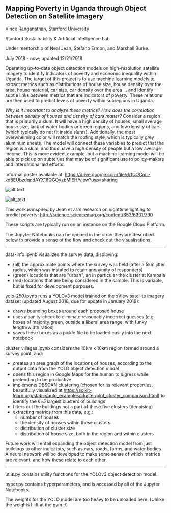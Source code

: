 ## Mapping Poverty in Uganda through Object Detection on Satellite Imagery

Vince Ranganathan, Stanford University

Stanford Sustainability & Artificial Intelligence Lab

Under mentorship of Neal Jean, Stefano Ermon, and Marshall Burke.

July 2018 - now; updated 12/21/2018


Operating up-to-date object detection models on high-resolution satellite imagery to identify indicators of poverty and economic inequality within Uganda. The target of this project is to use machine learning models to extract metrics such as distributions of house size, house density over the area, house material, car size, car density over the area ... and identify subtle links between metrics that are indicators of poverty. These relations are then used to predict levels of poverty within subregions in Uganda.

_Why is it important to analyze these metrics? How does the correlation between density of houses and density of cars matter?_ Consider a region that is primarily a slum. It will have a high density of houses, small average house size, lack of water bodies or green regions, and low density of cars (which typically do not fit inside slums). Additionally, the most overwhelming color will match the roofing style, which is typically grey aluminum sheets. The model will connect these variables to predict that the region is a slum, and thus have a high density of people but a low average income. This is more evident example, but a machine learning model will be able to pick up on subtelties that may be of significant use to policy-makers and international aid efforts.

Informal poster available at: https://drive.google.com/file/d/1UOCmL-kd8EUbzdqqdAYX16QGOyzbMIEH/view?usp=sharing

![alt text](https://github.com/vinceranga/uganda-poverty-project/blob/master/poster/uganda-survey.png "Uganda Map")

![alt_text](https://github.com/vinceranga/uganda-poverty-project/blob/master/test-out/dg_lsms_uganda_1000x1000_21430002_479_tops5x5-1.jpeg "Object detection")

This work is inspired by Jean et al.'s research on nighttime lighting to predict poverty: http://science.sciencemag.org/content/353/6301/790

These scripts are typically run on an instance on the Google Cloud Platform.

The Jupyter Notebooks can be opened in the order they are described below to provide a sense of the flow and check out the visualisations.

-----------------------------------------------------------------------------------------------------------------------

data-info.ipynb visualizes the survey data, displaying:
- (all) the approximate points where the survey was held (after a 5km jitter radius, which was instated to retain anonymity of responders)
- (green) locations that are "urban", an in particular the cluster at Kampala
- (red) locations that are being considered in the sample. This is variable, but is fixed for development purposes.

yolo-250.ipynb runs a YOLOv3 model trained on the xView satellite imagery dataset (updated August 2018, due for update in January 2019):
- draws bounding boxes around each proposed house
- uses a sanity-check to eliminate reasonably incorrect guesses (e.g. boxes of majority green, outside a liberal area range, with funky length/width ratios)
- saves these boxes as a pickle file to be loaded easily into the next notebook

cluster_villages.ipynb considers the 10km x 10km region formed around a survey point, and:
- creates an area graph of the locations of houses, according to the output data from the YOLO object detection model
- opens this region in Google Maps for the human to digress while pretending to be productive
- implements DBSCAN clustering (chosen for its relevant properties, beautifully visualized at https://scikit-learn.org/stable/auto_examples/cluster/plot_cluster_comparison.html) to identify the _k=5_ largest clusters of buildings
- filters out the buildings not a part of these five clusters (denoising)
- extracting metrics from this data, e.g.:
  - number of houses
  - the density of houses within these clusters
  - distribution of cluster size
  - distribution of house size, both in the region and within clusters

Future work will entail expanding the object detection model from just buildings to other indicators, such as cars, roads, farms, and water bodies. A neural network will be developed to make some sense of which metrics are relevant, and how these relate to each other.

-----------------------------------------------------------------------------------------------------------------------

utils.py contains utility functions for the YOLOv3 object detection model.

hyper.py contains hyperparameters, and is accessed by all of the Jupyter Notebooks.

The weights for the YOLO model are too heavy to be uploaded here. (Unlike the weights I lift at the gym :/)
